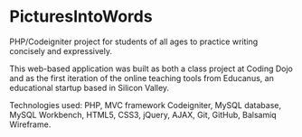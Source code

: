 PicturesIntoWords
=================

PHP/Codeigniter project for students of all ages to practice writing concisely and expressively.

This web-based application was built as both a class project at Coding Dojo and as the first iteration of the online teaching tools from Educanus, an educational startup based in Silicon Valley.

Technologies used: PHP, MVC framework Codeigniter, MySQL database, MySQL Workbench, HTML5, CSS3, jQuery, AJAX, Git, GitHub, Balsamiq Wireframe.
